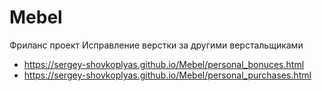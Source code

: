 # Mebel

 Фриланс проект
 Исправление верстки за другими верстальщиками

- https://sergey-shovkoplyas.github.io/Mebel/personal_bonuces.html
- https://sergey-shovkoplyas.github.io/Mebel/personal_purchases.html
